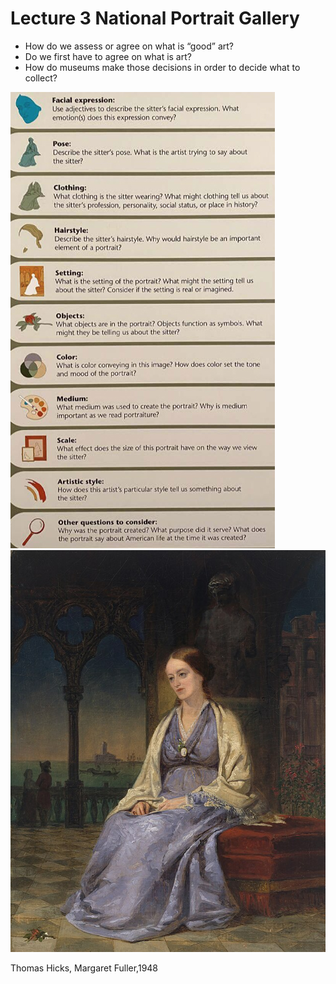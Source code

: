 # Lecture 3 National Portrait Gallery
- How do we assess or agree on what is “good” art?
- Do we first have to agree on what is art?
- How do museums make those decisions in order to decide what to
collect?

![Portrait](./Portrait.jpg "Portrait")![Margaret_Fuller](./Margaret_Fuller.jpg "Margaret_Fuller")

Thomas Hicks, Margaret Fuller,1948
